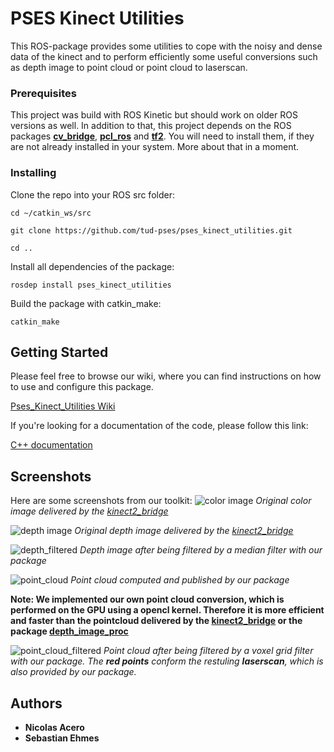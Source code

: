 # PSES Kinect Utilities

This ROS-package provides some utilities to cope with the noisy and dense data of the kinect and to perform efficiently some useful conversions such as depth image to point cloud or point cloud to laserscan.

### Prerequisites

This project was build with ROS Kinetic but should work on older ROS versions as well. In addition to that, this project depends on the ROS packages **[cv_bridge](http://wiki.ros.org/cv_bridge)**, **[pcl_ros](http://wiki.ros.org/pcl_ros)** and **[tf2](http://wiki.ros.org/tf2)**. You will need to install them, if they are not already installed in your system. More about that in a moment.


### Installing

Clone the repo into your ROS src folder:

`cd ~/catkin_ws/src`

`git clone https://github.com/tud-pses/pses_kinect_utilities.git`

`cd ..`

Install all dependencies of the package:

`rosdep install pses_kinect_utilities`

Build the package with catkin_make:

`catkin_make`

## Getting Started

Please feel free to browse our wiki, where you can find instructions on how to use and configure this package.

[Pses_Kinect_Utilities Wiki](https://github.com/tud-pses/pses_kinect_utilities/wiki)

If you're looking for a documentation of the code, please follow this link:

[C++ documentation](https://tud-pses.github.io/pses_kinect_utilities/)


## Screenshots

Here are some screenshots from our toolkit:
![color image](https://github.com/tud-pses/pses_kinect_utilities/tree/master/results/snapshot1.png)
*Original color image delivered by the [kinect2_bridge](https://github.com/tud-pses/iai_kinect2)*

![depth image](https://github.com/tud-pses/pses_kinect_utilities/tree/master/results/snapshot5.png)
*Original depth image delivered by the [kinect2_bridge](https://github.com/tud-pses/iai_kinect2)*

![depth_filtered](https://github.com/tud-pses/pses_kinect_utilities/tree/master/results/snapshot4.png)
*Depth image after being filtered by a median filter with our package*

![point_cloud](https://github.com/tud-pses/pses_kinect_utilities/tree/master/results/snapshot3.png)
*Point cloud computed and published by our package*

**Note: We implemented our own point cloud conversion, which is performed on the GPU using a opencl kernel. Therefore it is more efficient and faster than the pointcloud delivered by the [kinect2_bridge](https://github.com/tud-pses/iai_kinect2) or the package [depth_image_proc](http://wiki.ros.org/depth_image_proc)**

![point_cloud_filtered](https://github.com/tud-pses/pses_kinect_utilities/tree/master/results/snapshot2.png)
*Point cloud after being filtered by a voxel grid filter with our package. The **red points** conform the restuling **laserscan**, which is also provided by our package.*

## Authors

* **Nicolas Acero**
* **Sebastian Ehmes**
